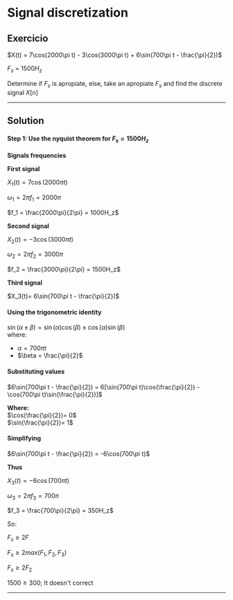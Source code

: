 # Signal discretization

## Exercicio

$X(t) = 7\cos(2000\pi t) - 3\cos(3000\pi t) + 6\sin(700\pi t - \frac{\pi}{2})$

$F_s$ = $1500 H_z$

Determine if $F_s$ is apropiate, else, take an apropiate $F_s$ and find the discrete signal $X[n]$

---

## **Solution**  

#### **Step 1: Use the nyquist theorem for $F_s= 1500 H_z$**  
**Signals frequencies**

**First signal**

$X_1(t)= 7\cos(2000\pi t)$

$\omega_1 = 2\pi f_1 = 2000\pi$

$f_1 = \frac{2000\pi}{2\pi} = 1000H_z$

**Second signal**

$X_2(t)= -3\cos(3000\pi t)$

$\omega_2 = 2\pi f_2 = 3000\pi$

$f_2 = \frac{3000\pi}{2\pi} = 1500H_z$

**Third signal**

$X_3(t)= 6\sin(700\pi t - \frac{\pi}{2})$

#### **Using the trigonometric identity**  
$\sin(\alpha \pm \beta) = \sin(\alpha)\cos(\beta) \pm \cos(\alpha)\sin(\beta)$  
where:  
- $\alpha = 700\pi t$  
- $\beta = \frac{\pi}{2}$ 

#### **Substituting values**  
$6\sin(700\pi t - \frac{\pi}{2}) = 6[\sin(700\pi t)\cos(\frac{\pi}{2}) - \cos(700\pi t)\sin(\frac{\pi}{2})]$ 

**Where:**  
$\cos(\frac{\pi}{2})= 0$  
$\sin(\frac{\pi}{2})= 1$  

#### **Simplifying**  
$6\sin(700\pi t - \frac{\pi}{2}) = -6\cos(700\pi t)$ 

**Thus**

$X_3(t)= -6\cos(700\pi t)$

$\omega_3 = 2\pi f_3 = 700\pi$

$f_3 = \frac{700\pi}{2\pi} = 350H_z$

So:

$F_s \geq 2F$


$F_s \geq 2max(F_1, F_2, F_3)$

$F_s \geq 2F_2$

$1500 \geq 300$; It doesn't correct

---

